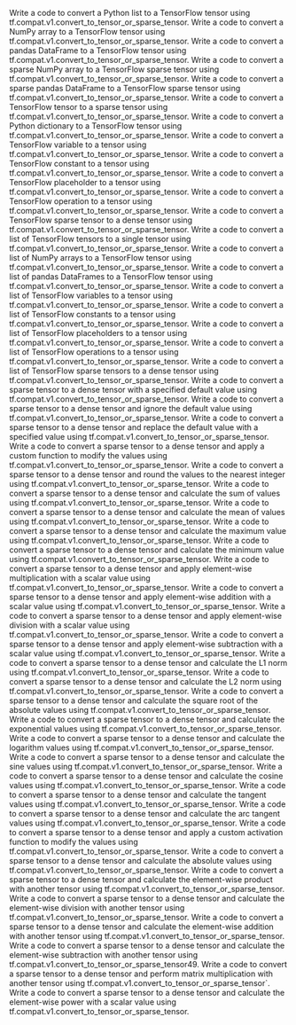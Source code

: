 Write a code to convert a Python list to a TensorFlow tensor using tf.compat.v1.convert_to_tensor_or_sparse_tensor.
Write a code to convert a NumPy array to a TensorFlow tensor using tf.compat.v1.convert_to_tensor_or_sparse_tensor.
Write a code to convert a pandas DataFrame to a TensorFlow tensor using tf.compat.v1.convert_to_tensor_or_sparse_tensor.
Write a code to convert a sparse NumPy array to a TensorFlow sparse tensor using tf.compat.v1.convert_to_tensor_or_sparse_tensor.
Write a code to convert a sparse pandas DataFrame to a TensorFlow sparse tensor using tf.compat.v1.convert_to_tensor_or_sparse_tensor.
Write a code to convert a TensorFlow tensor to a sparse tensor using tf.compat.v1.convert_to_tensor_or_sparse_tensor.
Write a code to convert a Python dictionary to a TensorFlow tensor using tf.compat.v1.convert_to_tensor_or_sparse_tensor.
Write a code to convert a TensorFlow variable to a tensor using tf.compat.v1.convert_to_tensor_or_sparse_tensor.
Write a code to convert a TensorFlow constant to a tensor using tf.compat.v1.convert_to_tensor_or_sparse_tensor.
Write a code to convert a TensorFlow placeholder to a tensor using tf.compat.v1.convert_to_tensor_or_sparse_tensor.
Write a code to convert a TensorFlow operation to a tensor using tf.compat.v1.convert_to_tensor_or_sparse_tensor.
Write a code to convert a TensorFlow sparse tensor to a dense tensor using tf.compat.v1.convert_to_tensor_or_sparse_tensor.
Write a code to convert a list of TensorFlow tensors to a single tensor using tf.compat.v1.convert_to_tensor_or_sparse_tensor.
Write a code to convert a list of NumPy arrays to a TensorFlow tensor using tf.compat.v1.convert_to_tensor_or_sparse_tensor.
Write a code to convert a list of pandas DataFrames to a TensorFlow tensor using tf.compat.v1.convert_to_tensor_or_sparse_tensor.
Write a code to convert a list of TensorFlow variables to a tensor using tf.compat.v1.convert_to_tensor_or_sparse_tensor.
Write a code to convert a list of TensorFlow constants to a tensor using tf.compat.v1.convert_to_tensor_or_sparse_tensor.
Write a code to convert a list of TensorFlow placeholders to a tensor using tf.compat.v1.convert_to_tensor_or_sparse_tensor.
Write a code to convert a list of TensorFlow operations to a tensor using tf.compat.v1.convert_to_tensor_or_sparse_tensor.
Write a code to convert a list of TensorFlow sparse tensors to a dense tensor using tf.compat.v1.convert_to_tensor_or_sparse_tensor.
Write a code to convert a sparse tensor to a dense tensor with a specified default value using tf.compat.v1.convert_to_tensor_or_sparse_tensor.
Write a code to convert a sparse tensor to a dense tensor and ignore the default value using tf.compat.v1.convert_to_tensor_or_sparse_tensor.
Write a code to convert a sparse tensor to a dense tensor and replace the default value with a specified value using tf.compat.v1.convert_to_tensor_or_sparse_tensor.
Write a code to convert a sparse tensor to a dense tensor and apply a custom function to modify the values using tf.compat.v1.convert_to_tensor_or_sparse_tensor.
Write a code to convert a sparse tensor to a dense tensor and round the values to the nearest integer using tf.compat.v1.convert_to_tensor_or_sparse_tensor.
Write a code to convert a sparse tensor to a dense tensor and calculate the sum of values using tf.compat.v1.convert_to_tensor_or_sparse_tensor.
Write a code to convert a sparse tensor to a dense tensor and calculate the mean of values using tf.compat.v1.convert_to_tensor_or_sparse_tensor.
Write a code to convert a sparse tensor to a dense tensor and calculate the maximum value using tf.compat.v1.convert_to_tensor_or_sparse_tensor.
Write a code to convert a sparse tensor to a dense tensor and calculate the minimum value using tf.compat.v1.convert_to_tensor_or_sparse_tensor.
Write a code to convert a sparse tensor to a dense tensor and apply element-wise multiplication with a scalar value using tf.compat.v1.convert_to_tensor_or_sparse_tensor.
Write a code to convert a sparse tensor to a dense tensor and apply element-wise addition with a scalar value using tf.compat.v1.convert_to_tensor_or_sparse_tensor.
Write a code to convert a sparse tensor to a dense tensor and apply element-wise division with a scalar value using tf.compat.v1.convert_to_tensor_or_sparse_tensor.
Write a code to convert a sparse tensor to a dense tensor and apply element-wise subtraction with a scalar value using tf.compat.v1.convert_to_tensor_or_sparse_tensor.
Write a code to convert a sparse tensor to a dense tensor and calculate the L1 norm using tf.compat.v1.convert_to_tensor_or_sparse_tensor.
Write a code to convert a sparse tensor to a dense tensor and calculate the L2 norm using tf.compat.v1.convert_to_tensor_or_sparse_tensor.
Write a code to convert a sparse tensor to a dense tensor and calculate the square root of the absolute values using tf.compat.v1.convert_to_tensor_or_sparse_tensor.
Write a code to convert a sparse tensor to a dense tensor and calculate the exponential values using tf.compat.v1.convert_to_tensor_or_sparse_tensor.
Write a code to convert a sparse tensor to a dense tensor and calculate the logarithm values using tf.compat.v1.convert_to_tensor_or_sparse_tensor.
Write a code to convert a sparse tensor to a dense tensor and calculate the sine values using tf.compat.v1.convert_to_tensor_or_sparse_tensor.
Write a code to convert a sparse tensor to a dense tensor and calculate the cosine values using tf.compat.v1.convert_to_tensor_or_sparse_tensor.
Write a code to convert a sparse tensor to a dense tensor and calculate the tangent values using tf.compat.v1.convert_to_tensor_or_sparse_tensor.
Write a code to convert a sparse tensor to a dense tensor and calculate the arc tangent values using tf.compat.v1.convert_to_tensor_or_sparse_tensor.
Write a code to convert a sparse tensor to a dense tensor and apply a custom activation function to modify the values using tf.compat.v1.convert_to_tensor_or_sparse_tensor.
Write a code to convert a sparse tensor to a dense tensor and calculate the absolute values using tf.compat.v1.convert_to_tensor_or_sparse_tensor.
Write a code to convert a sparse tensor to a dense tensor and calculate the element-wise product with another tensor using tf.compat.v1.convert_to_tensor_or_sparse_tensor.
Write a code to convert a sparse tensor to a dense tensor and calculate the element-wise division with another tensor using tf.compat.v1.convert_to_tensor_or_sparse_tensor.
Write a code to convert a sparse tensor to a dense tensor and calculate the element-wise addition with another tensor using tf.compat.v1.convert_to_tensor_or_sparse_tensor.
Write a code to convert a sparse tensor to a dense tensor and calculate the element-wise subtraction with another tensor using tf.compat.v1.convert_to_tensor_or_sparse_tensor49. Write a code to convert a sparse tensor to a dense tensor and perform matrix multiplication with another tensor using tf.compat.v1.convert_to_tensor_or_sparse_tensor`.
Write a code to convert a sparse tensor to a dense tensor and calculate the element-wise power with a scalar value using tf.compat.v1.convert_to_tensor_or_sparse_tensor.